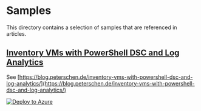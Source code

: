 # Samples #
This directory contains a selection of samples that are referenced in articles.

## [Inventory VMs with PowerShell DSC and Log Analytics](publish-to-social-with-logic-apps/azuredeploy.json) ##
See [https://blog.peterschen.de/inventory-vms-with-powershell-dsc-and-log-analytics/](https://blog.peterschen.de/inventory-vms-with-powershell-dsc-and-log-analytics/)

[![Deploy to Azure](https://azuredeploy.net/deploybutton.png)](https://portal.azure.com/#create/Microsoft.Template/uri/https%3A%2F%2Fgithub.com%2Fpeterschen%2Fblog%2Fblob%2Fmaster%2Fsamples%2Finventory-with-dsc-and-la%2Fazuredeploy.json)